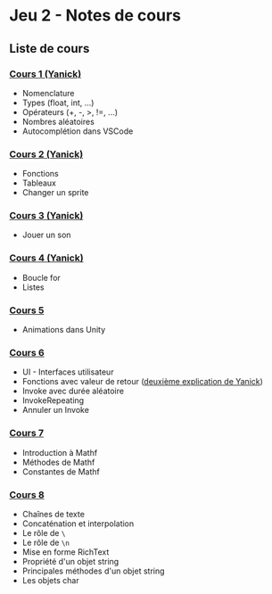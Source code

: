 # Jeu 2 - Notes de cours

## Liste de cours

### [Cours 1 (Yanick)](http://prof-tim.cstj.qc.ca/cours/jeu2/notes/)
- Nomenclature
- Types (float, int, ...)
- Opérateurs (+, -, >, !=, ...)
- Nombres aléatoires
- Autocomplétion dans VSCode

### [Cours 2 (Yanick)](http://prof-tim.cstj.qc.ca/cours/jeu2/notes/)
- Fonctions
- Tableaux
- Changer un sprite

### [Cours 3 (Yanick)](http://prof-tim.cstj.qc.ca/cours/jeu2/notes/)
- Jouer un son

### [Cours 4 (Yanick)](http://prof-tim.cstj.qc.ca/cours/jeu2/notes/)
- Boucle for
- Listes

### [Cours 5](05.md)
- Animations dans Unity

### [Cours 6](06.md)
- UI - Interfaces utilisateur
- Fonctions avec valeur de retour ([deuxième explication de Yanick](http://prof-tim.cstj.qc.ca/cours/jeu2/notes/cours03/fonctions_retour.html))
- Invoke avec durée aléatoire
- InvokeRepeating
- Annuler un Invoke

### [Cours 7](07.md)
- Introduction à Mathf
- Méthodes de Mathf
- Constantes de Mathf

### [Cours 8](08.md)
- Chaînes de texte
- Concaténation et interpolation
- Le rôle de `\`
- Le rôle de `\n`
- Mise en forme RichText
- Propriété d'un objet string
- Principales méthodes d'un objet string
- Les objets char